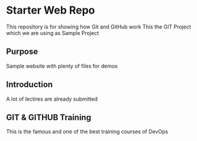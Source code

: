 # Starter Web Repo

This repository is for showing how Git and GitHub work
This the GIT Project which we are using as Sample Project

## Purpose

Sample website with plenty of files for demos


## Introduction
A lot of lectires are already submitted

## GIT & GITHUB Training
This is the famous and one of the best training courses of DevOps



